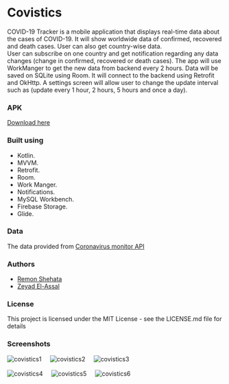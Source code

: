 # Covistics
COVID-19 Tracker is a mobile application that displays real-time data about the cases of COVID-19. It will show worldwide data of confirmed, recovered and death cases. User can also get country-wise data. </br>
User can subscribe on one country and get notification regarding any data changes (change in confirmed, recovered or death cases).
The app will use WorkManger to get the new data from backend every 2 hours.
Data will be saved on SQLite using Room. It will connect to the backend using Retrofit and OkHttp.
A settings screen will allow user to change the update interval such as (update every 1 hour, 2 hours, 5 hours and once a day).

### APK
[Download here](https://drive.google.com/file/d/19UsDBeDv9H862YQ6k8s1D-DdGtU3TTPa/view?usp=sharing)

### Built using
 - Kotlin.
 - MVVM.
 - Retrofit.
 - Room.
 - Work Manger.
 - Notifications.
 - MySQL Workbench.
 - Firebase Storage.
 - Glide.
 
 ### Data
 The data provided from [Coronavirus monitor API](https://rapidapi.com/astsiatsko/api/coronavirus-monitor/endpoints)
  
 ### Authors
   - [Remon Shehata](https://github.com/RemonShehata)
   - [Zeyad El-Assal](https://github.com/Zeyadelassal)
   
 ### License
 This project is licensed under the MIT License - see the LICENSE.md file for details
 
 ### Screenshots
![covistics1](https://user-images.githubusercontent.com/47400411/86387393-66416e80-bc93-11ea-8848-027de9bce39e.jpeg) &nbsp; &nbsp;
![covistics2](https://user-images.githubusercontent.com/47400411/86387402-68a3c880-bc93-11ea-9e9a-caf84f6fea82.jpeg) &nbsp; &nbsp;
![covistics3](https://user-images.githubusercontent.com/47400411/86387403-693c5f00-bc93-11ea-9bb8-75284b96f547.jpeg) </br></br>
![covistics4](https://user-images.githubusercontent.com/47400411/86387407-6a6d8c00-bc93-11ea-8d73-50e1dd17ef04.jpeg) &nbsp; &nbsp;
![covistics5](https://user-images.githubusercontent.com/47400411/86387409-6b062280-bc93-11ea-9915-3d5396737256.jpeg) &nbsp; &nbsp;
![covistics6](https://user-images.githubusercontent.com/47400411/86387415-6b9eb900-bc93-11ea-9533-6e489046ad9e.jpeg) &nbsp; &nbsp;
